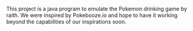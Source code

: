 This project is a java program to emulate the Pokemon drinking game by raith. We were inspired by Pokebooze.io and hope to have it working beyond the capabilities of our inspirations soon.
